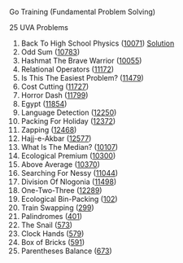Go Training (Fundamental Problem Solving)

25 UVA Problems

1. Back To High School Physics ([10071](https://onlinejudge.org/external/100/10071.pdf)) [Solution](https://github.com/tdfrago/go-training/blob/master/fundamentals/10071_BackToHighSchoolPhysics/main.go)
2. Odd Sum ([10783](https://onlinejudge.org/external/107/10783.pdf))
3. Hashmat The Brave Warrior ([10055](https://onlinejudge.org/external/100/10055.pdf))
4. Relational Operators ([11172](https://onlinejudge.org/external/111/11172.pdf))
5. Is This The Easiest Problem? ([11479](https://onlinejudge.org/external/114/11479.pdf))
6. Cost Cutting ([11727](https://onlinejudge.org/external/117/11727.pdf))
7. Horror Dash ([11799](https://onlinejudge.org/external/117/11799.pdf))
8. Egypt ([11854](https://onlinejudge.org/external/118/11854.pdf))
9. Language Detection ([12250](https://onlinejudge.org/external/122/12250.pdf))
10. Packing For Holiday ([12372](https://onlinejudge.org/external/123/12372.pdf))
11. Zapping ([12468](https://onlinejudge.org/external/124/12468.pdf))
12. Hajj-e-Akbar ([12577](https://onlinejudge.org/external/125/12577.pdf))
13. What Is The Median? ([10107](https://onlinejudge.org/external/101/10107.pdf))
14. Ecological Premium ([10300](https://onlinejudge.org/external/103/10300.pdf))
15. Above Average ([10370](https://onlinejudge.org/external/103/10370.pdf))
16. Searching For Nessy ([11044](https://onlinejudge.org/external/110/11044.pdf))
17. Division Of Nlogonia ([11498](https://onlinejudge.org/external/114/11498.pdf))
18. One-Two-Three ([12289](https://onlinejudge.org/external/122/12289.pdf))
19. Ecological Bin-Packing ([102](https://onlinejudge.org/external/1/102.pdf))
20. Train Swapping ([299](https://onlinejudge.org/external/2/299.pdf))
21. Palindromes ([401](https://onlinejudge.org/external/4/401.pdf))
22. The Snail ([573](https://onlinejudge.org/external/5/573.pdf))
23. Clock Hands ([579](https://onlinejudge.org/external/5/579.pdf))
24. Box of Bricks ([591](https://onlinejudge.org/external/5/591.pdf))
25. Parentheses Balance ([673](https://onlinejudge.org/external/6/673.pdf))
